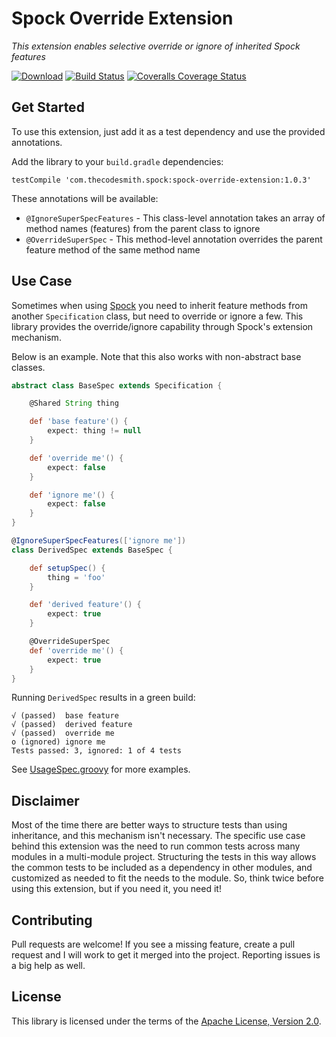 # Spock Override Extension

_This extension enables selective override or ignore of inherited Spock features_

[![Download](https://api.bintray.com/packages/thecodesmith/maven/spock-override-extension/images/download.svg)](https://bintray.com/thecodesmith/maven/spock-override-extension/_latestVersion)
[![Build Status](https://travis-ci.org/thecodesmith/spock-override-extension.svg?branch=master)](https://travis-ci.org/thecodesmith/spock-override-extension)
[![Coveralls Coverage Status](https://coveralls.io/repos/github/thecodesmith/spock-override-extension/badge.svg?branch=master)](https://coveralls.io/github/thecodesmith/spock-override-extension?branch=master)

## Get Started

To use this extension, just add it as a test dependency and use the provided
annotations.

Add the library to your `build.gradle` dependencies:

    testCompile 'com.thecodesmith.spock:spock-override-extension:1.0.3'

These annotations will be available:

- `@IgnoreSuperSpecFeatures` - This class-level annotation takes an array of
  method names (features) from the parent class to ignore
- `@OverrideSuperSpec` - This method-level annotation overrides the parent
  feature method of the same method name

## Use Case

Sometimes when using [Spock](http://spockframework.org) you need to inherit
feature methods from another `Specification` class, but need to override or
ignore a few. This library provides the override/ignore capability through
Spock's extension mechanism.

Below is an example. Note that this also works with non-abstract base classes.

```groovy
abstract class BaseSpec extends Specification {

    @Shared String thing

    def 'base feature'() {
        expect: thing != null
    }

    def 'override me'() {
        expect: false
    }

    def 'ignore me'() {
        expect: false
    }
}
```

```groovy
@IgnoreSuperSpecFeatures(['ignore me'])
class DerivedSpec extends BaseSpec {

    def setupSpec() {
        thing = 'foo'
    }

    def 'derived feature'() {
        expect: true
    }

    @OverrideSuperSpec
    def 'override me'() {
        expect: true
    }
}
```

Running `DerivedSpec` results in a green build:
```
√ (passed)  base feature
√ (passed)  derived feature
√ (passed)  override me
o (ignored) ignore me
Tests passed: 3, ignored: 1 of 4 tests
```

See [UsageSpec.groovy](src/test/groovy/com/thecodesmith/spock/extensions/UsageSpec.groovy)
for more examples.

## Disclaimer

Most of the time there are better ways to structure tests than using
inheritance, and this mechanism isn't necessary. The specific use case behind
this extension was the need to run common tests across many modules in a
multi-module project. Structuring the tests in this way allows the common tests
to be included as a dependency in other modules, and customized as needed to
fit the needs to the module. So, think twice before using this extension, but
if you need it, you need it!

## Contributing

Pull requests are welcome! If you see a missing feature, create a pull request
and I will work to get it merged into the project.  Reporting issues is a big
help as well.

## License

This library is licensed under the terms of the [Apache License, Version
2.0](http://www.apache.org/licenses/LICENSE-2.0.html).
